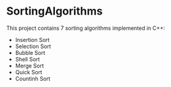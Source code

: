 # SortingAlgorithms

This project contains 7 sorting algorithms implemented in C++:
* Insertion Sort
* Selection Sort
* Bubble Sort
* Shell Sort
* Merge Sort
* Quick Sort
* Countinh Sort

